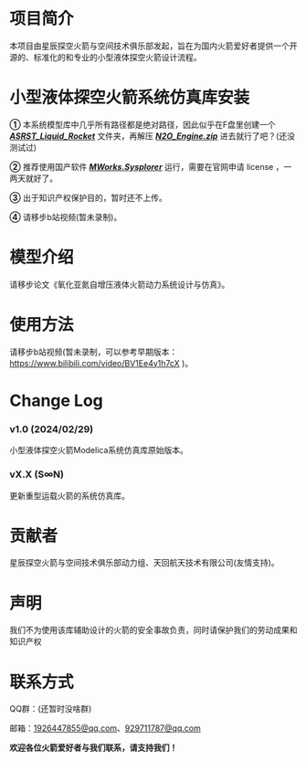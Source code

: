 # 项目简介

本项目由星辰探空火箭与空间技术俱乐部发起，旨在为国内火箭爱好者提供一个开源的、标准化的和专业的小型液体探空火箭设计流程。

# 小型液体探空火箭系统仿真库安装

**①** 本系统模型库中几乎所有路径都是绝对路径，因此似乎在F盘里创建一个 ***<u>ASRST_Liquid_Rocket</u>*** 文件夹，再解压 ***<u>N2O_Engine.zip</u>*** 进去就行了吧？(还没测试过)

**②** 推荐使用国产软件 *<u>**MWorks.Sysplorer**</u>* 运行，需要在官网申请 license ，一两天就好了。

**③** 出于知识产权保护目的，暂时还不上传。

**④** 请移步b站视频(暂未录制)。

# 模型介绍

请移步论文《氧化亚氮自增压液体火箭动力系统设计与仿真》。

# 使用方法

请移步b站视频(暂未录制，可以参考早期版本：https://www.bilibili.com/video/BV1Ee4y1h7cX )。

# Change Log

### v1.0 (2024/02/29)

小型液体探空火箭Modelica系统仿真库原始版本。

### vX.X (S∞N)

更新重型运载火箭的系统仿真库。

# 贡献者

星辰探空火箭与空间技术俱乐部动力组、天回航天技术有限公司(友情支持)。

# 声明

我们不为使用该库辅助设计的火箭的安全事故负责，同时请保护我们的劳动成果和知识产权

# 联系方式

QQ群：(还暂时没啥群)

邮箱：1926447855@qq.com、929711787@qq.com

**欢迎各位火箭爱好者与我们联系，请支持我们！**
